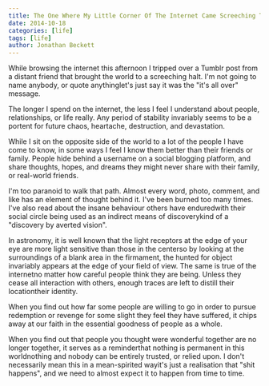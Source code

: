 ```yaml
---
title: The One Where My Little Corner Of The Internet Came Screeching To Ajuddering Halt
date: 2014-10-18
categories: [life]
tags: [life]
author: Jonathan Beckett
---
```


While browsing the internet this afternoon I tripped over a Tumblr post from a distant friend that brought the world to a screeching halt. I'm not going to name anybody, or quote anythinglet's just say it was the "it's all over" message.

The longer I spend on the internet, the less I feel I understand about people, relationships, or life really. Any period of stability invariably seems to be a portent for future chaos, heartache, destruction, and devastation.

While I sit on the opposite side of the world to a lot of the people I have come to know, in some ways I feel I know them better than their friends or family. People hide behind a username on a social blogging platform, and share thoughts, hopes, and dreams they might never share with their family, or real-world friends.

I'm too paranoid to walk that path. Almost every word, photo, comment, and like has an element of thought behind it. I've been burned too many times. I've also read about the insane behaviour others have enduredwith their social circle being used as an indirect means of discoverykind of a "discovery by averted vision".

In astronomy, it is well known that the light receptors at the edge of your eye are more light sensitive than those in the centerso by looking at the surroundings of a blank area in the firmament, the hunted for object invariably appears at the edge of your field of view. The same is true of the internetno matter how careful people think they are being. Unless they cease all interaction with others, enough traces are left to distill their locationtheir identity.

When you find out how far some people are willing to go in order to pursue redemption or revenge for some slight they feel they have suffered, it chips away at our faith in the essential goodness of people as a whole.

When you find out that people you thought were wonderful together are no longer together, it serves as a reminderthat nothing is permanent in this worldnothing and nobody can be entirely trusted, or relied upon. I don't necessarily mean this in a mean-spirited wayit's just a realisation that "shit happens", and we need to almost expect it to happen from time to time.